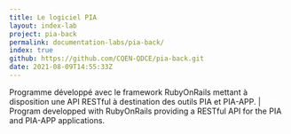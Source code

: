 ```yaml
---
title: Le logiciel PIA
layout: index-lab
project: pia-back
permalink: documentation-labs/pia-back/
index: true
github: https://github.com/CQEN-QDCE/pia-back.git
date: 2021-08-09T14:55:33Z
---
```

Programme développé avec le framework RubyOnRails mettant à disposition une API RESTful à destination des outils PIA et PIA-APP. | Program developped with RubyOnRails providing a RESTful API for the PIA and PIA-APP applications.